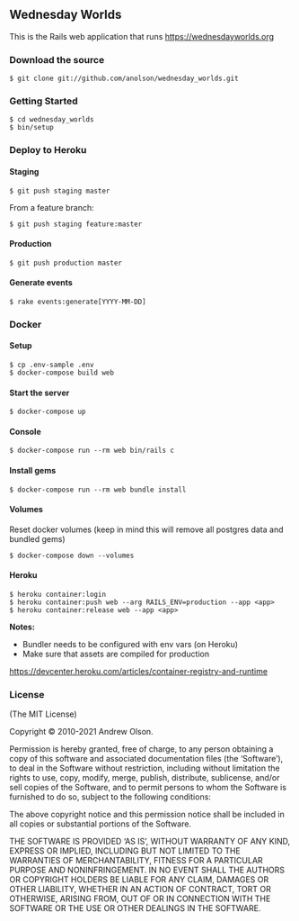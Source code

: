 ## Wednesday Worlds

This is the Rails web application that runs https://wednesdayworlds.org

### Download the source

```
$ git clone git://github.com/anolson/wednesday_worlds.git
```

### Getting Started

```
$ cd wednesday_worlds
$ bin/setup
```

### Deploy to Heroku

#### Staging

```
$ git push staging master
```

From a feature branch:

```
$ git push staging feature:master
```


#### Production

```
$ git push production master
```

#### Generate events

```
$ rake events:generate[YYYY-MM-DD]
```

### Docker

#### Setup

```
$ cp .env-sample .env
$ docker-compose build web
```

#### Start the server

```
$ docker-compose up
```

#### Console

```
$ docker-compose run --rm web bin/rails c
```

#### Install gems

```
$ docker-compose run --rm web bundle install
```

#### Volumes

Reset docker volumes (keep in mind this will remove all postgres data and bundled gems)

```
$ docker-compose down --volumes
```

#### Heroku

```
$ heroku container:login
$ heroku container:push web --arg RAILS_ENV=production --app <app>
$ heroku container:release web --app <app>
```

**Notes:**
* Bundler needs to be configured with env vars (on Heroku)
* Make sure that assets are compiled for production

https://devcenter.heroku.com/articles/container-registry-and-runtime

### License

(The MIT License)

Copyright © 2010-2021 Andrew Olson.

Permission is hereby granted, free of charge, to any person obtaining a copy of this software and associated documentation files (the ‘Software’), to deal in the Software without restriction, including without limitation the rights to use, copy, modify, merge, publish, distribute, sublicense, and/or sell copies of the Software, and to permit persons to whom the Software is furnished to do so, subject to the following conditions:

The above copyright notice and this permission notice shall be included in all copies or substantial portions of the Software.

THE SOFTWARE IS PROVIDED ‘AS IS’, WITHOUT WARRANTY OF ANY KIND, EXPRESS OR IMPLIED, INCLUDING BUT NOT LIMITED TO THE WARRANTIES OF MERCHANTABILITY, FITNESS FOR A PARTICULAR PURPOSE AND NONINFRINGEMENT. IN NO EVENT SHALL THE AUTHORS OR COPYRIGHT HOLDERS BE LIABLE FOR ANY CLAIM, DAMAGES OR OTHER LIABILITY, WHETHER IN AN ACTION OF CONTRACT, TORT OR OTHERWISE, ARISING FROM, OUT OF OR IN CONNECTION WITH THE SOFTWARE OR THE USE OR OTHER DEALINGS IN THE SOFTWARE.
